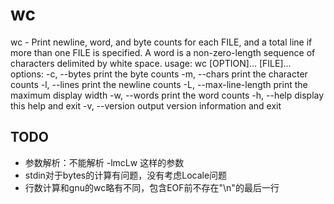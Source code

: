# wc

wc - Print newline, word, and byte counts for each FILE, and a total line if
more than one FILE is specified.  A word is a non-zero-length sequence of
characters delimited by white space.
usage: 
     wc [OPTION]... [FILE]...
options:
     -c, --bytes            print the byte counts
     -m, --chars            print the character counts
     -l, --lines            print the newline counts
     -L, --max-line-length  print the maximum display width
     -w, --words            print the word counts
     -h, --help             display this help and exit
     -v, --version          output version information and exit

## TODO
- 参数解析：不能解析 -lmcLw 这样的参数
- stdin对于bytes的计算有问题，没有考虑Locale问题
- 行数计算和gnu的wc略有不同，包含EOF前不存在"\n"的最后一行
